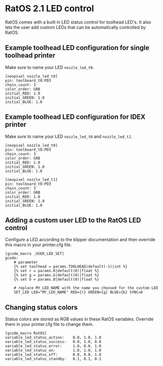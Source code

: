 # RatOS 2.1 LED control

RatOS comes with a built in LED status control for toolhead LED's. It also lets the user add custom LEDs that can be automatically controlled by RatOS. 

## Example toolhead LED configuration for single toolhead printer

Make sure to name your LED `nozzle_led_t0`.

```
[neopixel nozzle_led_t0]
pin: toolboard_t0:PD3
chain_count: 3
color_order: GRB
initial_RED: 1.0
initial_GREEN: 1.0
initial_BLUE: 1.0
```

## Example toolhead LED configuration for IDEX printer

Make sure to name your LED `nozzle_led_t0` and `nozzle_led_t1`.

```
[neopixel nozzle_led_t0]
pin: toolboard_t0:PD3
chain_count: 3
color_order: GRB
initial_RED: 1.0
initial_GREEN: 1.0
initial_BLUE: 1.0

[neopixel nozzle_led_t1]
pin: toolboard_t0:PD3
chain_count: 3
color_order: GRB
initial_RED: 1.0
initial_GREEN: 1.0
initial_BLUE: 1.0
```

## Adding a custom user LED to the RatOS LED control

Configure a LED according to the klipper documentation and then override this macro in your printer.cfg file.

```
[gcode_macro _USER_LED_SET]
gcode:
	# parameter
	{% set toolhead = params.TOOLHEAD|default(-1)|int %}
	{% set r = params.R|default(0)|float %}
	{% set g = params.G|default(0)|float %}
	{% set b = params.B|default(0)|float %}

	# replace MY_LED_NAME with the name you choosed for the custom LED
	SET_LED LED="MY_LED_NAME" RED={r} GREEN={g} BLUE={b} SYNC=0 
```

## Changing status colors

Status colors are stored as RGB values in these RatOS variables. Override them in your printer.cfg file to change them.

```
[gcode_macro RatOS]
variable_led_status_action:    0.0, 1.0, 1.0
variable_led_status_success:   0.0, 1.0, 0.0
variable_led_status_error:     1.0, 0.0, 1.0
variable_led_status_on:        1.0, 1.0, 1.0
variable_led_status_off:       0.0, 0.0, 1.0
variable_led_status_standby:   0.1, 0.1, 0.1
```

